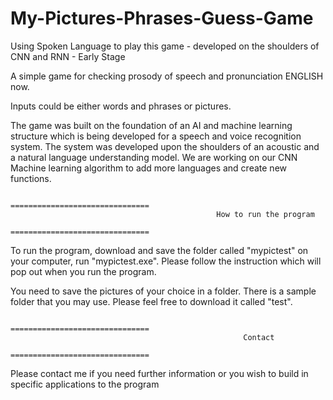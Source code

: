 # My-Pictures-Phrases-Guess-Game
Using Spoken Language to play this game - developed on the shoulders of CNN and RNN - Early Stage

A simple game for checking prosody of speech and pronunciation ENGLISH now.

Inputs could be either words and phrases or pictures.

The game was built on the foundation of an AI and machine learning structure which is being developed for a speech and voice recognition system. The system was developed upon the shoulders of an acoustic and a natural language understanding model. We are working on our CNN Machine learning algorithm to add more languages and create new functions.

                                              ===============================
                                                  How to run the program
                                              ===============================               

To run the program, download and save the folder called "mypictest" on your computer, run "mypictest.exe". 
Please follow the instruction which will pop out when you run the program.

You need to save the pictures of your choice in a folder. There is a sample folder that you may use. Please feel free to download it called "test".

                                              ===============================
                                                        Contact
                                              =============================== 
Please contact me if you need further information or you wish to build in specific applications to the program
